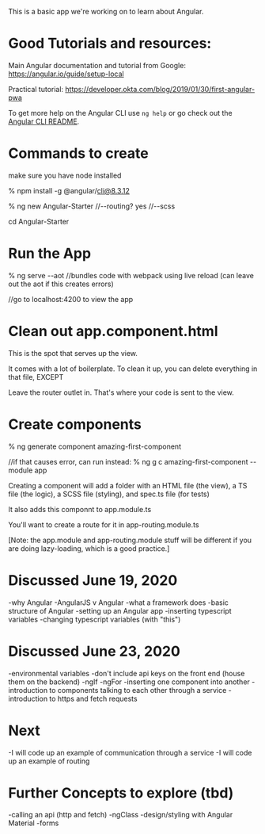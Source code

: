 This is a basic app we're working on to learn about Angular.

# Good Tutorials and resources:
Main Angular documentation and tutorial from Google: https://angular.io/guide/setup-local

Practical tutorial: https://developer.okta.com/blog/2019/01/30/first-angular-pwa

To get more help on the Angular CLI use `ng help` or go check out the [Angular CLI README](https://github.com/angular/angular-cli/blob/master/README.md).

# Commands to create

make sure you have node installed 

% npm install -g @angular/cli@8.3.12

% ng new Angular-Starter
	//--routing? yes
	//--scss

cd Angular-Starter

# Run the App

% ng serve --aot //bundles code with webpack using live reload (can leave out the aot if this creates errors)

//go to localhost:4200 to view the app 

# Clean out app.component.html

This is the spot that serves up the view.

It comes with a lot of boilerplate. To clean it up, you can delete everything in that file, EXCEPT <router-outlet></router-outlet> 

Leave the router outlet in. That's where your code is sent to the view.

# Create components

% ng generate component amazing-first-component

//if that causes error, can run instead: % ng g c amazing-first-component --module app

Creating a component will add a folder with an HTML file (the view), a TS file (the logic), a SCSS file (styling), and spec.ts file (for tests)

It also adds this componnt to app.module.ts

You'll want to create a route for it in app-routing.module.ts

[Note: the app.module and app-routing.module stuff will be different if you are doing lazy-loading, which is a good practice.]

# Discussed June 19, 2020
-why Angular 
-AngularJS v Angular
-what a framework does
-basic structure of Angular
-setting up an Angular app
-inserting typescript variables
-changing typescript variables (with "this")

# Discussed June 23, 2020
-environmental variables
-don't include api keys on the front end (house them on the backend)
-ngIf
-ngFor
-inserting one component into another
-introduction to components talking to each other through a service
-introduction to https and fetch requests

# Next
-I will code up an example of communication through a service
-I will code up an example of routing

# Further Concepts to explore (tbd)
-calling an api (http and fetch)
-ngClass
-design/styling with Angular Material
-forms


